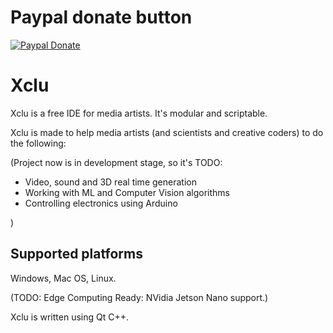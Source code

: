 # Paypal donate button 
[![Paypal Donate](https://img.shields.io/badge/Donate-PayPal-green.svg)](https://www.paypal.com/cgi-bin/webscr?cmd=_s-xclick&hosted_button_id=WFX7JADLFTC6N)


# Xclu
Xclu is a free IDE for media artists. It's modular and scriptable.

Xclu is made to help media artists (and scientists and creative coders) to do the following:

(Project now is in development stage, so it's TODO:

* Video, sound and 3D real time generation
* Working with ML and Computer Vision algorithms
* Controlling electronics using Arduino

)

## Supported platforms
Windows, Mac OS, Linux.

(TODO: Edge Computing Ready: NVidia Jetson Nano support.)

Xclu is written using Qt C++.

